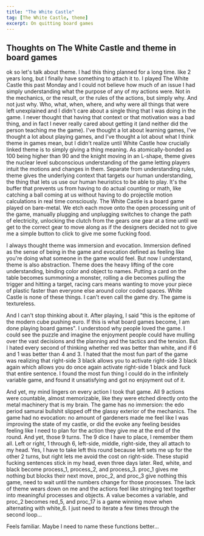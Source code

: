 ```yaml
---
title: "The White Castle"
tag: [The White Castle, theme]
excerpt: On quitting board games
---
```


## Thoughts on The White Castle and theme in board games

ok so let's talk about theme. I had this thing planned for a long time. like 2 years long, but I finally have something to attach it to. I played The White Castle this past Monday and I could not believe how much of an issue I had simply understanding what the purpose of any of my actions were. Not in the mechanics, or the result, or the rules of the actions, but simply why. And not just why. Who, what, when, where, and why were all things that were left unexplained and I didn't care about a single thing that I was doing in the game. I never thought that having that context or that motivation was a bad thing, and in fact I never really cared about getting it (and neither did the person teaching me the game). I've thought a lot about learning games, I've thought a lot about playing games, and I've thought a lot about what I think theme in games mean, but I didn't realize until White Castle how crucially linked theme is to simply giving a thing meaning. As atomically-bonded as 100 being higher than 90 and the knight moving in an L-shape, theme gives the nuclear level subconscious understanding of the game letting players intuit the motions and changes in them. Separate from understanding rules, theme gives the underlying context that targets our human understanding, the thing that lets us use our human heuristics to be able to play. It's the buffer that prevents us from having to do actual counting or math, like catching a ball coming at us without having to do projectile motion calculations in real time consciously. The White Castle is a board game played on bare-metal. We etch each move onto the open processing unit of the game, manually plugging and unplugging switches to change the path of electricity, unlocking the clutch from the gears one gear at a time until we get to the correct gear to move along as if the designers decided not to give me a simple button to click to give me some fucking food.

I always thought theme was immersion and evocation. Immersion defined as the sense of being in the game and evocation defined as feeling like you're doing what someone in the game would feel. But now I understand, theme is also abstraction. Theme does the heavy lifting of the core understanding, binding color and object to names. Putting a card on the table becomes summoning a monster, rolling a die becomes pulling the trigger and hitting a target, racing cars means wanting to move your piece of plastic faster than everyone else around color coded spaces. White Castle is none of these things. I can't even call the game dry. The game is textureless.

And I can't stop thinking about it. After playing, I said "this is the epitome of the modern cube pushing euro. If this is what board games become, I am done playing board games". I understood why people loved the game. I could see the puzzle and imagine the enjoyment people could have mulling over the vast decisions and the planning and the tactics and the tension. But I hated every second of thinking whether red was better than white, and if 6 and 1 was better than 4 and 3. I hated that the most fun part of the game was realizing that right-side 3 black allows you to activate right-side 3 black again which allows you do once again activate right-side 1 black and fuck that entire sentence. I found the most fun thing I could do in the infinitely variable game, and found it unsatisfying and got no enjoyment out of it. 

And yet, my mind lingers on every action I took that game. All 9 actions were countable, almost memorizable, like they were etched directly onto the metal machinery that is my brain. The game has no immersion: the edo period samurai bullshit slipped off the glassy exterior of the mechanics. The game had no evocation: no amount of gardeners made me feel like I was improving the state of my castle, or did the evoke any feeling besides feeling like I need to plan for the action they give me at the end of the round. And yet, those 9 turns. The 9 dice I have to place, I remember them all. Left or right, 1 through 6, left-side, middle, right-side, they all attach to my head. Yes, I have to take left this round because left sets me up for the other 2 turns, but right lets me avoid the cost on right-side. These stupid fucking sentences stick in my head, even three days later. Red, white, and black become process_1, process_2, and process_3. proc_1 gives me nothing but blocks their next move, proc_2, and proc_3 give nothing this game, need to wait until the numbers change for those processes. The lack of theme wears down on me and the actions feel like stringing text together into meaningful processes and objects. A value becomes a variable, and proc_2 becomes red_5, and proc_17 is a game winning move when alternating with white_6. I just need to iterate a few times through the second loop...

Feels familiar. Maybe I need to name these functions better...